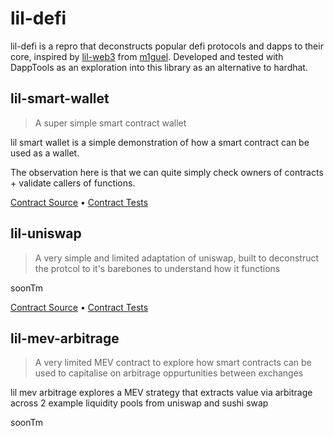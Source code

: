 # lil-defi

lil-defi is a repro that deconstructs popular defi protocols and dapps to their core, inspired by [lil-web3](https://github.com/m1guelpf/lil-web3) from [m1guel](https://twitter.com/m1guelpf). Developed and tested with DappTools as an exploration into this library as an alternative to hardhat.

## lil-smart-wallet

> A super simple smart contract wallet

lil smart wallet is a simple demonstration of how a smart contract can be used as a wallet.

The observation here is that we can quite simply check owners of contracts + validate callers of functions.

[Contract Source](src/LilSmartWallet.sol) • [Contract Tests](src/LilSmartWallet.t.sol)

## lil-uniswap

> A very simple and limited adaptation of uniswap, built to deconstruct the protcol to it's barebones to understand how it functions

soonTm

[Contract Source](src/LilUniswap.sol) • [Contract Tests](src/LilUniswap.t.sol)


## lil-mev-arbitrage

> A very limited MEV contract to explore how smart contracts can be used to capitalise on arbitrage oppurtunities between exchanges

lil mev arbitrage explores a MEV strategy that extracts value via arbitrage across 2 example liquidity pools from uniswap and sushi swap

soonTm

